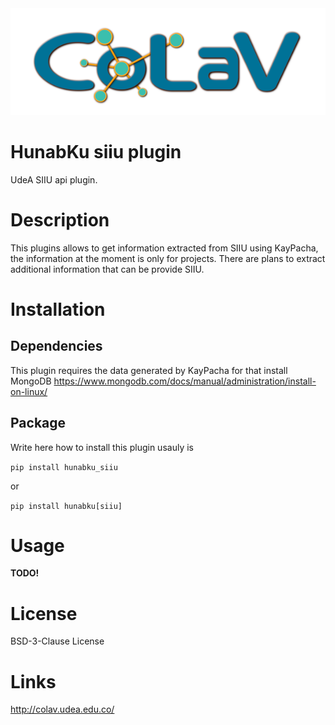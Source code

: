 <center><img src="https://raw.githubusercontent.com/colav/colav.github.io/master/img/Logo.png"/></center>

# HunabKu siiu plugin 
UdeA SIIU api plugin.



# Description
This plugins allows to get information extracted from SIIU using KayPacha,
the information at the moment is only for projects. There are plans to extract
additional information that can be provide SIIU.


# Installation

## Dependencies
This plugin requires the data generated by KayPacha
for that install MongoDB https://www.mongodb.com/docs/manual/administration/install-on-linux/

## Package
Write here how to install this plugin
usauly is 

`pip install hunabku_siiu`

or

`pip install hunabku[siiu]`

# Usage
**TODO!**


# License
BSD-3-Clause License 

# Links
http://colav.udea.edu.co/



